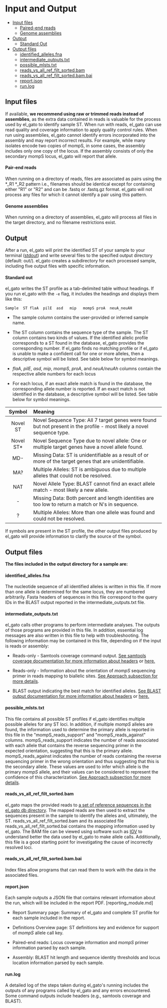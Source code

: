# Input and Output
   * [Input files](#input-files)
      * [Paired-end reads](#pair-end-reads)
      * [Genome assemblies](#genome-assemblies)
   * [Output](#output)
      * [Standard Out](#standard-out)
   * [Output files](#output-files)
      * [identified_alleles.fna](#identified_allelesfna)
      * [intermediate_outputs.txt](#intermediate_outputstxt)
      * [possible_mlsts.txt](#possible_mlststxt)
      * [reads_vs_all_ref_filt_sorted.bam](#reads_vs_all_ref_filt_sortedbam)
      * [reads_vs_all_ref_filt_sorted.bam.bai](#reads_vs_all_ref_filt_sortedbambai)
      * [report.json](#reportjson)
      * [run.log](#runlog)
   
## Input files

If available, **we recommend using raw or trimmed reads instead of assemblies**, as the extra data contained in reads is valuable for the process used by el_gato to identify sample ST. When run with reads, el_gato can use read quality and coverage information to apply quality control rules. When run using assemblies, el_gato cannot identify errors incorporated into the assembly and may report incorrect results. For example, while many isolates encode two copies of mompS, in some cases, the assembly includes only one copy of the locus. If the assembly consists of only the secondary mompS locus, el_gato will report that allele.

#### Pair-end reads
When running on a directory of reads, files are associated as pairs using the *_R1 *_R2 pattern i.e., filenames should be identical except for containing either "R1" or "R2" and can be .fastq or .fastq.gz format. el_gato will not process any files for which it cannot identify a pair using this pattern. 

#### Genome assemblies
When running on a directory of assemblies, el_gato will process all files in the target directory, and no filename restrictions exist.

## Output 
After a run, el_gato will print the identified ST of your sample to your terminal ([stdout](#standard-out)) and write several files to the specified output directory (default: out/). el_gato creates a subdirectory for each processed sample, including five output files with specific information.

#### Standard out
el_gato writes the ST profile as a tab-delimited table without headings. If you run el_gato with the `-e` flag, it includes the headings and displays them like this: 

`Sample  ST flaA  pilE  asd   mip   mompS proA  neuA_neuAH`    

   * The sample column contains the user-provided or inferred sample name. 

   * The ST column contains the sequence type of the sample. The ST column contains two kinds of values. If the identified allelic profile corresponds to a ST found in the database, el_gato provides the corresponding number. If el_gato finds no matching profile or if el_gato is unable to make a confident call for one or more alleles, then a descriptive symbol will be listed. See table below for symbol meanings.

   * *flaA*, *pilE*, *asd*, *mip*, *mompS*, *proA*, and *neuA/neuAh* columns contain the respective allele numbers for each locus
   
   * For each locus, if an exact allele match is found in the database, the corresponding allele number is reported. If an exact match is not identified in the database, a descriptive symbol will be listed. See table below for symbol meanings. 

| Symbol | Meaning |
|:------:|:---------|
| Novel ST      | Novel Sequence Type: All 7 target genes were found but not present in the profile - most likely a novel sequence type. |
| Novel ST*      | Novel Sequence Type due to novel allele: One or multiple target genes have a novel allele found. |
| MD-      | Missing Data: ST is unidentifiable as a result of or more of the target genes that are unidentifiable.  |
| MA?      | Multiple Alleles: ST is ambiguous due to multiple alleles that could not be resolved. |
| NAT    | Novel Allele Type: BLAST cannot find an exact allele match - most likely a new allele. |
| -      | Missing Data: Both percent and length identities are too low to return a match or N's in sequence. |
| ?      | Multiple Alleles: More than one allele was found and could not be resolved. |

If symbols are present in the ST profile, the other output files produced by el_gato will provide information to clarify the source of the symbol.

## Output files

**The files included in the output directory for a sample are:**  

[comment]: # (Should we include a subdirectory with examples of these files?)

#### identified_alleles.fna
The nucleotide sequence of all identified alleles is written in this file. If more than one allele is determined for the same locus, they are numbered arbitrarily. Fasta headers of sequences in this file correspond to the query IDs in the BLAST output reported in the intermediate_outputs.txt file.

#### intermediate_outputs.txt
el_gato calls other programs to perform intermediate analyses. The outputs of those programs are provided in this file. In addition, essential log messages are also written in this file to help with troubleshooting. The following information may be contained in this file, depending on if the input is reads or assembly:

* Reads-only - Samtools coverage command output. [See samtools coverage documentation for more information about headers](https://www.htslib.org/doc/samtools-coverage.html) or [here.](headers.md/#samtools-coverage-headers)

* Reads-only - Information about the orientation of *mompS* sequencing primer in reads mapping to biallelic sites. [See Approach subsection for more details](approach.md).

* BLAST output indicating the best match for identified alleles. [See BLAST output documentation for more information about headers](https://www.ncbi.nlm.nih.gov/books/NBK279684/table/appendices.T.options_common_to_all_blast/) or [here.](headers.md/#blastn-output-headers)

#### possible_mlsts.txt
This file contains all possible ST profiles if el_gato identifies multiple possible alleles for any ST loci. In addition, if multiple *mompS* alleles are found, the information used to determine the primary allele is reported in this file in the "mompS_reads_support" and "mompS_reads_against" columns. mompS_reads_support indicates the number of reads associated with each allele that contains the reverse sequencing primer in the expected orientation, suggesting that this is the primary allele. mompS_reads_against indicates the number of reads containing the reverse sequencing primer in the wrong orientation and thus suggesting that this is the secondary allele. These values are used to infer which allele is the primary *mompS* allele, and their values can be considered to represent the confidence of this characterization. [See Approach subsection for more details](approach.md).

#### reads_vs_all_ref_filt_sorted.bam 
el_gato maps the provided reads to [a set of reference sequences in the el_gato db directory](https://github.com/appliedbinf/el_gato/blob/main/el_gato/db/ref_gene_regions.fna). The mapped reads are then used to extract the sequences present in the sample to identify the alleles and, ultimately, the ST. reads_vs_all_ref_filt_sorted.bam and its associated file reads_vs_all_ref_filt_sorted.bai contains the mapping information used by el_gato. The BAM file can be viewed using software such as [IGV](https://software.broadinstitute.org/software/igv/) to understand better the data used by el_gato to make allele calls. Additionally, this file is a good starting point for investigating the cause of incorrectly resolved loci.

#### reads_vs_all_ref_filt_sorted.bam.bai 
Index files allow programs that can read them to work with the data in the associated files.

#### report.json
Each sample outputs a JSON file that contains relevant information about the run, which will be included in the report PDF. [reporting_module.md]   

* Report Summary page: Summary of el_gato and complete ST profile for each sample included in the report.  

* Definitions Overview page: ST definitions key and evidence for support of *mompS* allele call key.

* Paired-end reads: Locus coverage information and *mompS* primer information parsed by each sample.  

* Assembly: BLAST hit length and sequence identity thresholds and locus location information parsed by each sample.  

#### run.log
A detailed log of the steps taken during el_gato's running includes the outputs of any programs called by el_gato and any errors encountered. Some command outputs include headers (e.g., samtools coverage and BLAST).
